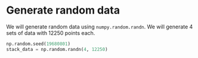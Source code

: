 # Generate random data

We will generate random data using `numpy.random.randn`. We will generate 4 sets of data with 12250 points each.

```python
np.random.seed(19680801)
stack_data = np.random.randn(4, 12250)
```
